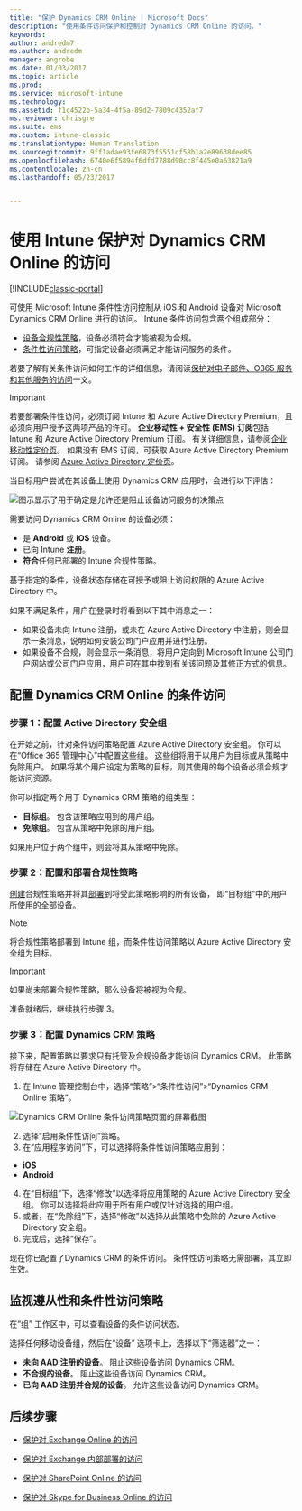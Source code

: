 ```yaml
---
title: "保护 Dynamics CRM Online | Microsoft Docs"
description: "使用条件访问保护和控制对 Dynamics CRM Online 的访问。"
keywords: 
author: andredm7
ms.author: andredm
manager: angrobe
ms.date: 01/03/2017
ms.topic: article
ms.prod: 
ms.service: microsoft-intune
ms.technology: 
ms.assetid: f1c4522b-5a34-4f5a-89d2-7809c4352af7
ms.reviewer: chrisgre
ms.suite: ems
ms.custom: intune-classic
ms.translationtype: Human Translation
ms.sourcegitcommit: 9ff1adae93fe6873f5551cf58b1a2e89638dee85
ms.openlocfilehash: 6740e6f5894f6dfd7788d90cc8f445e0a63821a9
ms.contentlocale: zh-cn
ms.lasthandoff: 05/23/2017


---
```


# <a name="protect-access-to-dynamics-crm-online-with-intune"></a>使用 Intune 保护对 Dynamics CRM Online 的访问

[!INCLUDE[classic-portal](../includes/classic-portal.md)]

可使用 Microsoft Intune 条件性访问控制从 iOS 和 Android 设备对 Microsoft Dynamics CRM Online 进行的访问。  Intune 条件访问包含两个组成部分：
* [设备合规性策略](introduction-to-device-compliance-policies-in-microsoft-intune.md)，设备必须符合才能被视为合规。
* [条件性访问策略](restrict-access-to-email-and-o365-services-with-microsoft-intune.md)，可指定设备必须满足才能访问服务的条件。

若要了解有关条件访问如何工作的详细信息，请阅读[保护对电子邮件、O365 服务和其他服务的访问](restrict-access-to-email-and-o365-services-with-microsoft-intune.md)一文。

> [!IMPORTANT]
> 若要部署条件性访问，必须订阅 Intune 和 Azure Active Directory Premium，且必须向用户授予这两项产品的许可。 **企业移动性 + 安全性 (EMS) 订阅**包括 Intune 和 Azure Active Directory Premium 订阅。 有关详细信息，请参阅[企业移动性定价页](https://www.microsoft.com/cloud-platform/enterprise-mobility-pricing)。 如果没有 EMS 订阅，可获取 Azure Active Directory Premium 订阅。 请参阅 [Azure Active Directory 定价页](https://azure.microsoft.com/pricing/details/active-directory/)。

当目标用户尝试在其设备上使用 Dynamics CRM 应用时，会进行以下评估：

![图示显示了用于确定是允许还是阻止设备访问服务的决策点](../media/mdm-ca-dynamics-crm-flow-diagram.png)

需要访问 Dynamics CRM Online 的设备必须：
* 是 **Android** 或 **iOS** 设备。
* 已向 Intune **注册**。
* **符合**任何已部署的 Intune 合规性策略。

基于指定的条件，设备状态存储在可授予或阻止访问权限的 Azure Active Directory 中。

如果不满足条件，用户在登录时将看到以下其中消息之一：
* 如果设备未向 Intune 注册，或未在 Azure Active Directory 中注册，则会显示一条消息，说明如何安装公司门户应用并进行注册。
* 如果设备不合规，则会显示一条消息，将用户定向到 Microsoft Intune 公司门户网站或公司门户应用，用户可在其中找到有关该问题及其修正方式的信息。

## <a name="configure-conditional-access-for-dynamics-crm-online"></a>配置 Dynamics CRM Online 的条件访问  
### <a name="step-1-configure-active-directory-security-groups"></a>步骤 1：配置 Active Directory 安全组

在开始之前，针对条件访问策略配置 Azure Active Directory 安全组。 你可以在“Office 365 管理中心”中配置这些组。 这些组将用于以用户为目标或从策略中免除用户。 如果将某个用户设定为策略的目标，则其使用的每个设备必须合规才能访问资源。

你可以指定两个用于 Dynamics CRM 策略的组类型：
* **目标组**。 包含该策略应用到的用户组。
* **免除组**。 包含从策略中免除的用户组。

如果用户位于两个组中，则会将其从策略中免除。

### <a name="step-2-configure-and-deploy-a-compliance-policy"></a>步骤 2：配置和部署合规性策略
[创建](create-a-device-compliance-policy-in-microsoft-intune.md)合规性策略并将其[部署](deploy-and-monitor-a-device-compliance-policy-in-microsoft-intune.md)到将受此策略影响的所有设备， 即“目标组”中的用户所使用的全部设备。

> [!NOTE]
> 将合规性策略部署到 Intune 组，而条件性访问策略以 Azure Active Directory 安全组为目标。

> [!IMPORTANT]
> 如果尚未部署合规性策略，那么设备将被视为合规。

准备就绪后，继续执行步骤 3。
### <a name="step-3-configure-the-dynamics-crm-policy"></a>步骤 3：配置 Dynamics CRM 策略
接下来，配置策略以要求只有托管及合规设备才能访问 Dynamics CRM。 此策略将存储在 Azure Active Directory 中。

1.  在 Intune 管理控制台中，选择“策略”>“条件性访问”>“Dynamics CRM Online 策略”。

  ![Dynamics CRM Online 条件访问策略页面的屏幕截图](../media/mdm-ca-dynamics-crm-policy-configuration.png)

2.  选择“启用条件性访问”策略。
3.  在“应用程序访问”下，可以选择将条件性访问策略应用到：
  * **iOS**
  * **Android**
4.  在“目标组”下，选择“修改”以选择将应用策略的 Azure Active Directory 安全组。 你可以选择将此应用于所有用户或仅针对选择的用户组。
5.    或者，在“免除组”下，选择“修改”以选择从此策略中免除的 Azure Active Directory 安全组。
6.    完成后，选择“保存”。

现在你已配置了Dynamics CRM 的条件访问。 条件性访问策略无需部署，其立即生效。
##  <a name="monitor-the-compliance-and-conditional-access-policies"></a>监视遵从性和条件性访问策略

在“组”  工作区中，可以查看设备的条件访问状态。

选择任何移动设备组，然后在“设备” 选项卡上，选择以下“筛选器”之一：
* **未向 AAD 注册的设备**。 阻止这些设备访问 Dynamics CRM。
* **不合规的设备**。 阻止这些设备访问 Dynamics CRM。
* **已向 AAD 注册并合规的设备**。 允许这些设备访问 Dynamics CRM。

##  <a name="next-steps"></a>后续步骤
* [保护对 Exchange Online 的访问](restrict-access-to-exchange-online-with-microsoft-intune.md)

* [保护对 Exchange 内部部署的访问](restrict-access-to-exchange-onpremises-with-microsoft-intune.md)
* [保护对 SharePoint Online 的访问](restrict-access-to-sharepoint-online-with-microsoft-intune.md)

* [保护对 Skype for Business Online 的访问](restrict-access-to-skype-for-business-online-with-microsoft-intune.md)

